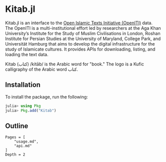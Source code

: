 # Kitab.jl

Kitab.jl is an interface to the [Open Islamic Texts Initiative (OpenITI)](https://openiti.org/) data. The OpenITI is a multi-institutional effort led by researchers at the Aga Khan University’s Institute for the Study of Muslim Civilisations in London, Roshan Institute for Persian Studies at the University of Maryland, College Park, and Universität Hamburg that aims to develop the digital infrastructure for the study of Islamicate cultures. It provides APIs for downloading, listing, and loading the text data.

Kitab (کتاب) /kitāb/ is the Arabic word for "book." The logo is a Kufic calligraphy of the Arabic word کتاب.

## Installation
To install the package, run the following:
```julia
julia> using Pkg
julia> Pkg.add("Kitab")
```
## Outline
```@contents
Pages = [
    "usage.md",
    "api.md"
]
Depth = 2
```